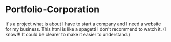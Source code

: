 # Portfolio-Corporation
It's a project what is about I have to start a company and I need a website for my business.
This html is like a spagetti I don't recommend to watch it. (I know!!! It could be clearer to make it easier to understand.)
